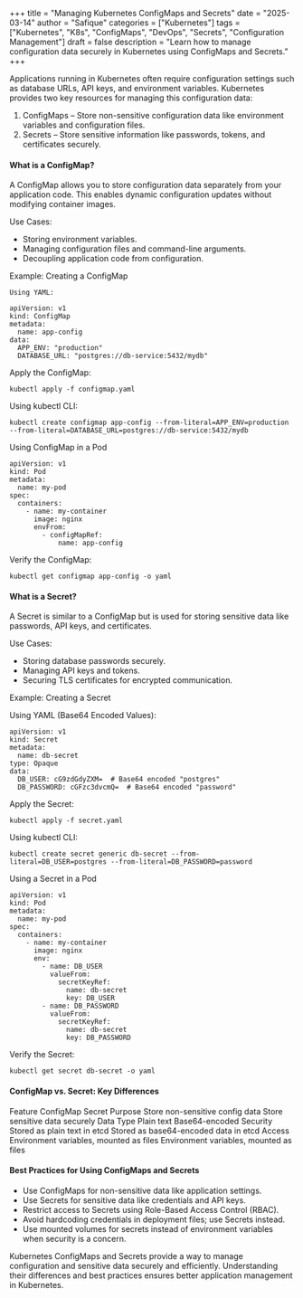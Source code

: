 +++
title = "Managing Kubernetes ConfigMaps and Secrets"
date = "2025-03-14"
author = "Safique"
categories = ["Kubernetes"]
tags = ["Kubernetes", "K8s", "ConfigMaps", "DevOps", "Secrets", "Configuration Management"]
draft = false
description = "Learn how to manage configuration data securely in Kubernetes using ConfigMaps and Secrets."
+++

Applications running in Kubernetes often require configuration settings such as database URLs, API keys, and environment variables. Kubernetes provides two key resources for managing this configuration data:
1. ConfigMaps – Store non-sensitive configuration data like environment variables and configuration files.
2. Secrets – Store sensitive information like passwords, tokens, and certificates securely.

#### What is a ConfigMap?

A ConfigMap allows you to store configuration data separately from your application code. This enables dynamic configuration updates without modifying container images.

Use Cases:
* Storing environment variables.
* Managing configuration files and command-line arguments.
* Decoupling application code from configuration.

Example: Creating a ConfigMap
```
Using YAML:

apiVersion: v1
kind: ConfigMap
metadata:
  name: app-config
data:
  APP_ENV: "production"
  DATABASE_URL: "postgres://db-service:5432/mydb"
```
Apply the ConfigMap:
```
kubectl apply -f configmap.yaml
```
Using kubectl CLI:
```
kubectl create configmap app-config --from-literal=APP_ENV=production --from-literal=DATABASE_URL=postgres://db-service:5432/mydb
```

Using ConfigMap in a Pod

```
apiVersion: v1
kind: Pod
metadata:
  name: my-pod
spec:
  containers:
    - name: my-container
      image: nginx
      envFrom:
        - configMapRef:
            name: app-config
```
Verify the ConfigMap:
```
kubectl get configmap app-config -o yaml
```


#### What is a Secret?

A Secret is similar to a ConfigMap but is used for storing sensitive data like passwords, API keys, and certificates.

Use Cases:
* Storing database passwords securely.
* Managing API keys and tokens.
* Securing TLS certificates for encrypted communication.

Example: Creating a Secret

Using YAML (Base64 Encoded Values):
```
apiVersion: v1
kind: Secret
metadata:
  name: db-secret
type: Opaque
data:
  DB_USER: cG9zdGdyZXM=  # Base64 encoded "postgres"
  DB_PASSWORD: cGFzc3dvcmQ=  # Base64 encoded "password"
```
Apply the Secret:
```
kubectl apply -f secret.yaml
```
Using kubectl CLI:
```
kubectl create secret generic db-secret --from-literal=DB_USER=postgres --from-literal=DB_PASSWORD=password
```
Using a Secret in a Pod
```
apiVersion: v1
kind: Pod
metadata:
  name: my-pod
spec:
  containers:
    - name: my-container
      image: nginx
      env:
        - name: DB_USER
          valueFrom:
            secretKeyRef:
              name: db-secret
              key: DB_USER
        - name: DB_PASSWORD
          valueFrom:
            secretKeyRef:
              name: db-secret
              key: DB_PASSWORD
```
Verify the Secret:
```
kubectl get secret db-secret -o yaml
```
#### ConfigMap vs. Secret: Key Differences

Feature	ConfigMap	Secret
Purpose	Store non-sensitive config data	Store sensitive data securely
Data Type	Plain text	Base64-encoded
Security	Stored as plain text in etcd	Stored as base64-encoded data in etcd
Access	Environment variables, mounted as files	Environment variables, mounted as files

#### Best Practices for Using ConfigMaps and Secrets
* Use ConfigMaps for non-sensitive data like application settings.
* Use Secrets for sensitive data like credentials and API keys.
* Restrict access to Secrets using Role-Based Access Control (RBAC).
* Avoid hardcoding credentials in deployment files; use Secrets instead.
* Use mounted volumes for secrets instead of environment variables when security is a concern.



Kubernetes ConfigMaps and Secrets provide a way to manage configuration and sensitive data securely and efficiently. Understanding their differences and best practices ensures better application management in Kubernetes.


